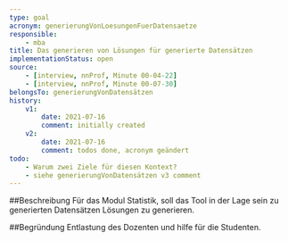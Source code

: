 ```yaml
---
type: goal
acronym: generierungVonLoesungenFuerDatensaetze
responsible:
    - mba
title: Das generieren von Lösungen für generierte Datensätzen
implementationStatus: open
source:
    - [interview, nnProf, Minute 00-04-22]
    - [interview, nnProf, Minute 00-07-30]
belongsTo: generierungVonDatensätzen
history:
    v1:
        date: 2021-07-16
        comment: initially created
    v2: 
        date: 2021-07-16
        comment: todos done, acronym geändert
todo:
    - Warum zwei Ziele für diesen Kontext?
    - siehe generierungVonDatensätzen v3 comment
---
```


##Beschreibung
Für das Modul Statistik, soll das Tool in der Lage sein zu generierten Datensätzen Lösungen zu generieren.

##Begründung
Entlastung des Dozenten und hilfe für die Studenten. 
